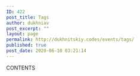 ```yaml
---
ID: 422
post_title: Tags
author: dukhniav
post_excerpt: ""
layout: page
permalink: http://dukhnitskiy.codes/events/tags/
published: true
post_date: 2020-06-10 03:21:14
---
```

CONTENTS
